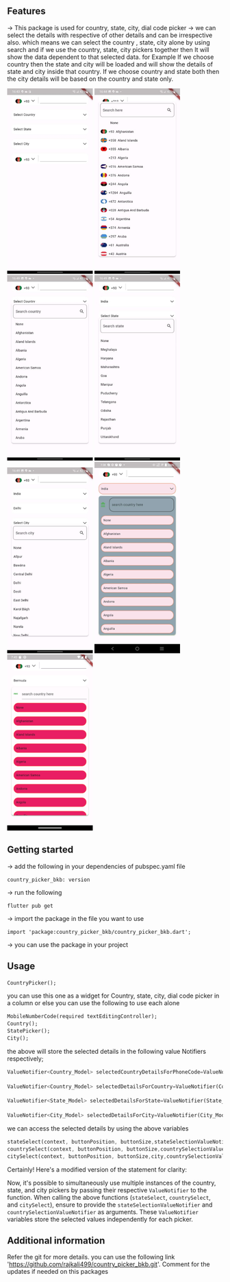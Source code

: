 <!--
This README describes the package. If you publish this package to pub.dev,
this README's contents appear on the landing page for your package.

For information about how to write a good package README, see the guide for
[writing package pages](https://dart.dev/guides/libraries/writing-package-pages).

For general information about developing packages, see the Dart guide for
[creating packages](https://dart.dev/guides/libraries/create-library-packages)
and the Flutter guide for
[developing packages and plugins](https://flutter.dev/developing-packages).
-->
## Features

-> This package is used for country, state, city, dial code picker
-> we can select the details with respective of other details and can be irrespective also. which means we can select the 
country , state, city alone by using search and if we use the country, state, city pickers together then It will show the data
dependent to that selected data. for Example If we choose country then the state and city will be loaded and will show the 
details of state and city inside that country. If we choose country and state both then the city details will be based on the 
country and state only.

<img alt="Country Picker BKB" src="https://raw.githubusercontent.com/rajkali499/country_picker_bkb/main/1702984848114.jpeg" width="200"/>
<img alt="Select CountryCode Dialog" src="https://raw.githubusercontent.com/rajkali499/country_picker_bkb/main/1702984849131.jpeg" width="200"/>
<img alt="Select Country Dialog" src="https://raw.githubusercontent.com/rajkali499/country_picker_bkb/main/1702984848469.jpeg" width="200"/>
<img alt="Select State Dialog" src="https://raw.githubusercontent.com/rajkali499/country_picker_bkb/main/1702984849674.jpeg" width="200"/>
<img alt="Select City Dialog" src="https://raw.githubusercontent.com/rajkali499/country_picker_bkb/main/1702984847859.jpeg" width="200"/>
<img alt="Select Country Dialog with Custom style" src="https://raw.githubusercontent.com/rajkali499/country_picker_bkb/main/Styled_Country_Select.JPEG" width="200"/>
<img alt="Select Country Dialog with Custom style" src="https://raw.githubusercontent.com/rajkali499/country_picker_bkb/main/Styled_Country_Select_1.png" width="200"/>


## Getting started

-> add the following in your dependencies of pubspec.yaml file

    country_picker_bkb: version

-> run the following

    flutter pub get

-> import the package in the file you want to use

    import 'package:country_picker_bkb/country_picker_bkb.dart';

-> you can use the package in your project

## Usage

```dart
CountryPicker();
```

you can use this one as a widget for Country, state, city, dial code picker in a column or else you can use the following 
to use each alone

```dart
MobileNumberCode(required textEditingController);
Country();
StatePicker();
City();
```
the above will store the selected details in the following value Notifiers respectively;

```dart
ValueNotifier<Country_Model> selectedCountryDetailsForPhoneCode=ValueNotifier(Country_Model());

ValueNotifier<Country_Model> selectedDetailsForCountry=ValueNotifier(Country_Model());

ValueNotifier<State_Model> selectedDetailsForState=ValueNotifier(State_Model());

ValueNotifier<City_Model> selectedDetailsForCity=ValueNotifier(City_Model());
```

we can access the selected details by using the above variables
```dart
stateSelect(context, buttonPosition, buttonSize,stateSelectionValueNotifier,countrySelectionValueNotifier);
countrySelect(context, buttonPosition, buttonSize,countrySelectionValueNotifier);
citySelect(context, buttonPosition, buttonSize,city,countrySelectionValueNotifier,stateSelectionValueNotifier,);

```

Certainly! Here's a modified version of the statement for clarity:

Now, it's possible to simultaneously use multiple instances of the country, state, and city pickers by passing their respective `ValueNotifier` to the function. When calling the above functions (`stateSelect`, `countrySelect`, and `citySelect`), ensure to provide the `stateSelectionValueNotifier` and `countrySelectionValueNotifier` as arguments. These `ValueNotifier` variables store the selected values independently for each picker.
## Additional information

Refer the git for more details. you can use the following link 'https://github.com/rajkali499/country_picker_bkb.git'. Comment 
for the updates if needed on this packages
